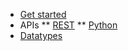 * [Get started](/ "AwareDB Docs")
* APIs
** [REST](rest-api.md "AwareDB Docs - REST API")
** [Python](python-api.md "AwareDB Docs - Python API")
* [Datatypes](datatypes.md "AwareDB Docs - Datatypes")
